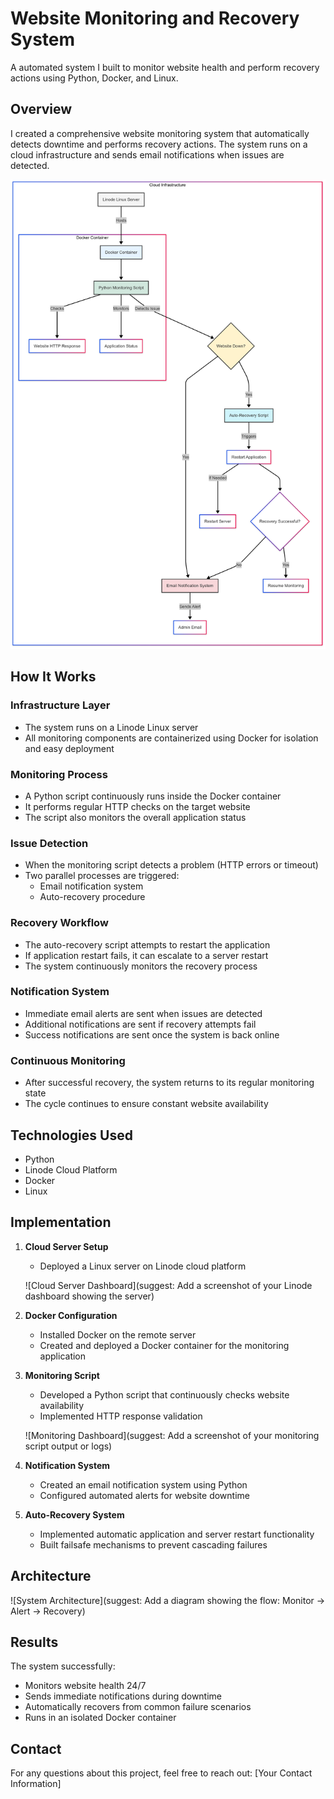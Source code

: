 # Website Monitoring and Recovery System

A automated system I built to monitor website health and perform recovery actions using Python, Docker, and Linux.

## Overview

I created a comprehensive website monitoring system that automatically detects downtime and performs recovery actions. The system runs on a cloud infrastructure and sends email notifications when issues are detected.

![diagram](https://github.com/Princeton45/website-monitoring-python/blob/main/images/diagram.png)


## How It Works

### Infrastructure Layer

- The system runs on a Linode Linux server
- All monitoring components are containerized using Docker for isolation and easy deployment

### Monitoring Process

- A Python script continuously runs inside the Docker container
- It performs regular HTTP checks on the target website
- The script also monitors the overall application status

### Issue Detection

- When the monitoring script detects a problem (HTTP errors or timeout)
- Two parallel processes are triggered:
  - Email notification system
  - Auto-recovery procedure

### Recovery Workflow

- The auto-recovery script attempts to restart the application
- If application restart fails, it can escalate to a server restart
- The system continuously monitors the recovery process

### Notification System

- Immediate email alerts are sent when issues are detected
- Additional notifications are sent if recovery attempts fail
- Success notifications are sent once the system is back online

### Continuous Monitoring

- After successful recovery, the system returns to its regular monitoring state
- The cycle continues to ensure constant website availability
## Technologies Used

- Python
- Linode Cloud Platform
- Docker
- Linux

## Implementation

1. **Cloud Server Setup**
   - Deployed a Linux server on Linode cloud platform
   
   ![Cloud Server Dashboard](suggest: Add a screenshot of your Linode dashboard showing the server)

2. **Docker Configuration**
   - Installed Docker on the remote server
   - Created and deployed a Docker container for the monitoring application

3. **Monitoring Script**
   - Developed a Python script that continuously checks website availability
   - Implemented HTTP response validation
   
   ![Monitoring Dashboard](suggest: Add a screenshot of your monitoring script output or logs)

4. **Notification System**
   - Created an email notification system using Python
   - Configured automated alerts for website downtime

5. **Auto-Recovery System**
   - Implemented automatic application and server restart functionality
   - Built failsafe mechanisms to prevent cascading failures

## Architecture

![System Architecture](suggest: Add a diagram showing the flow: Monitor -> Alert -> Recovery)

## Results

The system successfully:
- Monitors website health 24/7
- Sends immediate notifications during downtime
- Automatically recovers from common failure scenarios
- Runs in an isolated Docker container

## Contact

For any questions about this project, feel free to reach out:
[Your Contact Information]